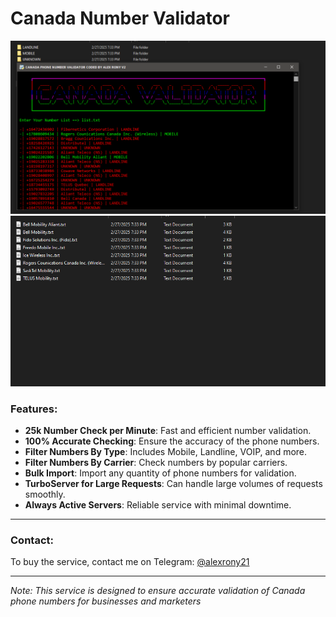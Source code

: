 # Canada Number Validator

![image](https://raw.githubusercontent.com/alexrony21/Canada-Number-Validator/refs/heads/main/Canada_Number_Validator.png)
![image](https://raw.githubusercontent.com/alexrony21/Canada-Number-Validator/refs/heads/main/Canada_Number_Carrier_Name.png)

### Features:
- **25k Number Check per Minute**: Fast and efficient number validation.
- **100% Accurate Checking**: Ensure the accuracy of the phone numbers.
- **Filter Numbers By Type**: Includes Mobile, Landline, VOIP, and more.
- **Filter Numbers By Carrier**: Check numbers by popular carriers.
- **Bulk Import**: Import any quantity of phone numbers for validation.
- **TurboServer for Large Requests**: Can handle large volumes of requests smoothly.
- **Always Active Servers**: Reliable service with minimal downtime.

---

### Contact:
To buy the service, contact me on Telegram: [@alexrony21](https://t.me/alexrony21)

---

*Note: This service is designed to ensure accurate validation of Canada phone numbers for businesses and marketers*
